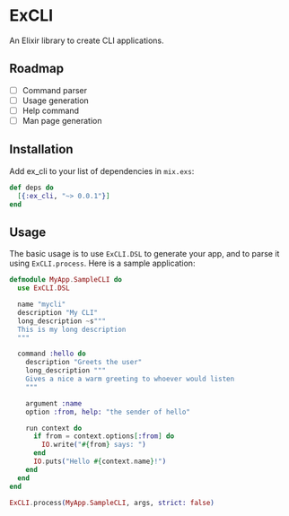 # ExCLI

An Elixir library to create CLI applications.

## Roadmap

  - [ ] Command parser
  - [ ] Usage generation
  - [ ] Help command
  - [ ] Man page generation

## Installation

Add ex_cli to your list of dependencies in `mix.exs`:

```elixir
def deps do
  [{:ex_cli, "~> 0.0.1"}]
end
```

## Usage

The basic usage is to use `ExCLI.DSL` to generate your app, and to parse
it using `ExCLI.process`. Here is a sample application:


```elixir
defmodule MyApp.SampleCLI do
  use ExCLI.DSL

  name "mycli"
  description "My CLI"
  long_description ~s"""
  This is my long description
  """

  command :hello do
    description "Greets the user"
    long_description """
    Gives a nice a warm greeting to whoever would listen
    """

    argument :name
    option :from, help: "the sender of hello"

    run context do
      if from = context.options[:from] do
        IO.write("#{from} says: ")
      end
      IO.puts("Hello #{context.name}!")
    end
  end
end

ExCLI.process(MyApp.SampleCLI, args, strict: false)
```
